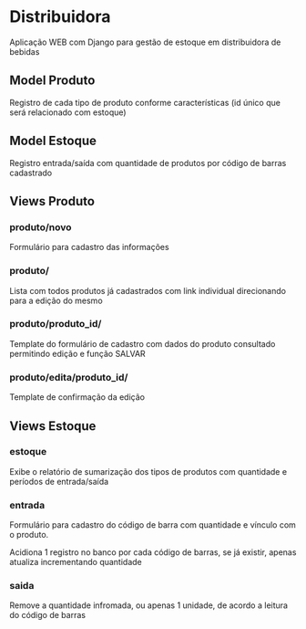 # Distribuidora
Aplicação WEB com Django para gestão de estoque em distribuidora de bebidas

## Model Produto
Registro de cada tipo de produto conforme características 
(id único que será relacionado com estoque)

## Model Estoque
Registro entrada/saída com quantidade de produtos por código de barras cadastrado

## Views Produto
### produto/novo
Formulário para cadastro das informações

### produto/
Lista com todos produtos já cadastrados com link individual direcionando para a edição do mesmo

### produto/produto_id/ 
Template do formulário de cadastro com dados do produto consultado permitindo edição e função SALVAR

### produto/edita/produto_id/
Template de confirmação da edição

## Views Estoque
### estoque
Exibe o relatório de sumarização dos tipos de produtos com quantidade e períodos de entrada/saída

### entrada
Formulário para cadastro do código de barra com quantidade e vínculo com o produto.

Acidiona 1 registro no banco por cada código de barras, se já existir, apenas atualiza incrementando quantidade

### saida
Remove a quantidade infromada, ou apenas 1 unidade, de acordo a leitura do código de barras